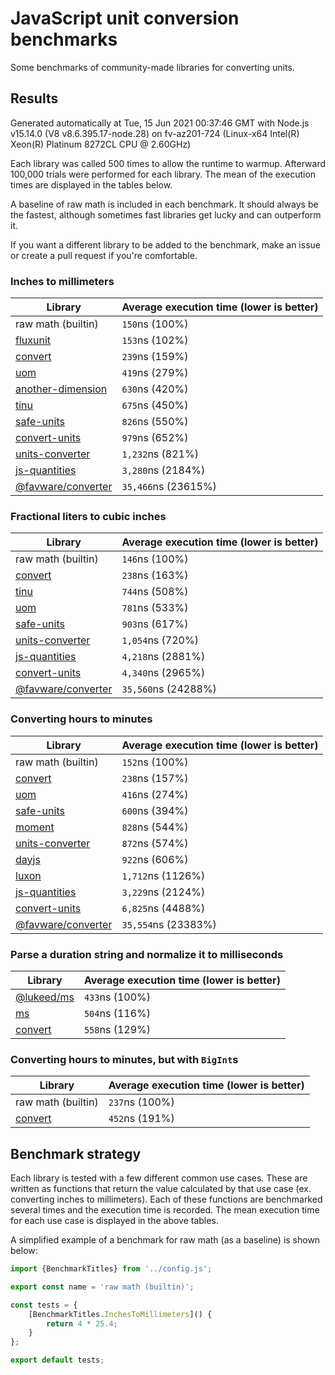 # JavaScript unit conversion benchmarks

Some benchmarks of community-made libraries for converting units.

## Results

<!-- beginblock(results) -->

Generated automatically at Tue, 15 Jun 2021 00:37:46 GMT with Node.js v15.14.0 (V8 v8.6.395.17-node.28) on fv-az201-724 (Linux-x64 Intel(R) Xeon(R) Platinum 8272CL CPU @ 2.60GHz)

Each library was called 500 times to allow the runtime to warmup.
Afterward 100,000 trials were performed for each library.
The mean of the execution times are displayed in the tables below.

A baseline of raw math is included in each benchmark.
It should always be the fastest, although sometimes fast libraries get lucky and can outperform it.

If you want a different library to be added to the benchmark, make an issue or create a pull request if you're comfortable.

### Inches to millimeters

| Library                                                            | Average execution time (lower is better) |
| ------------------------------------------------------------------ | ---------------------------------------- |
| raw math (builtin)                                                 | `150`ns (100%)                           |
| [fluxunit](https://npmjs.com/package/fluxunit)                     | `153`ns (102%)                           |
| [convert](https://npmjs.com/package/convert)                       | `239`ns (159%)                           |
| [uom](https://npmjs.com/package/uom)                               | `419`ns (279%)                           |
| [another-dimension](https://npmjs.com/package/another-dimension)   | `630`ns (420%)                           |
| [tinu](https://npmjs.com/package/tinu)                             | `675`ns (450%)                           |
| [safe-units](https://npmjs.com/package/safe-units)                 | `826`ns (550%)                           |
| [convert-units](https://npmjs.com/package/convert-units)           | `979`ns (652%)                           |
| [units-converter](https://npmjs.com/package/units-converter)       | `1,232`ns (821%)                         |
| [js-quantities](https://npmjs.com/package/js-quantities)           | `3,280`ns (2184%)                        |
| [@favware/converter](https://npmjs.com/package/@favware/converter) | `35,466`ns (23615%)                      |

### Fractional liters to cubic inches

| Library                                                            | Average execution time (lower is better) |
| ------------------------------------------------------------------ | ---------------------------------------- |
| raw math (builtin)                                                 | `146`ns (100%)                           |
| [convert](https://npmjs.com/package/convert)                       | `238`ns (163%)                           |
| [tinu](https://npmjs.com/package/tinu)                             | `744`ns (508%)                           |
| [uom](https://npmjs.com/package/uom)                               | `781`ns (533%)                           |
| [safe-units](https://npmjs.com/package/safe-units)                 | `903`ns (617%)                           |
| [units-converter](https://npmjs.com/package/units-converter)       | `1,054`ns (720%)                         |
| [js-quantities](https://npmjs.com/package/js-quantities)           | `4,218`ns (2881%)                        |
| [convert-units](https://npmjs.com/package/convert-units)           | `4,340`ns (2965%)                        |
| [@favware/converter](https://npmjs.com/package/@favware/converter) | `35,560`ns (24288%)                      |

### Converting hours to minutes

| Library                                                            | Average execution time (lower is better) |
| ------------------------------------------------------------------ | ---------------------------------------- |
| raw math (builtin)                                                 | `152`ns (100%)                           |
| [convert](https://npmjs.com/package/convert)                       | `238`ns (157%)                           |
| [uom](https://npmjs.com/package/uom)                               | `416`ns (274%)                           |
| [safe-units](https://npmjs.com/package/safe-units)                 | `600`ns (394%)                           |
| [moment](https://npmjs.com/package/moment)                         | `828`ns (544%)                           |
| [units-converter](https://npmjs.com/package/units-converter)       | `872`ns (574%)                           |
| [dayjs](https://npmjs.com/package/dayjs)                           | `922`ns (606%)                           |
| [luxon](https://npmjs.com/package/luxon)                           | `1,712`ns (1126%)                        |
| [js-quantities](https://npmjs.com/package/js-quantities)           | `3,229`ns (2124%)                        |
| [convert-units](https://npmjs.com/package/convert-units)           | `6,825`ns (4488%)                        |
| [@favware/converter](https://npmjs.com/package/@favware/converter) | `35,554`ns (23383%)                      |

### Parse a duration string and normalize it to milliseconds

| Library                                            | Average execution time (lower is better) |
| -------------------------------------------------- | ---------------------------------------- |
| [@lukeed/ms](https://npmjs.com/package/@lukeed/ms) | `433`ns (100%)                           |
| [ms](https://npmjs.com/package/ms)                 | `504`ns (116%)                           |
| [convert](https://npmjs.com/package/convert)       | `558`ns (129%)                           |

### Converting hours to minutes, but with `BigInt`s

| Library                                      | Average execution time (lower is better) |
| -------------------------------------------- | ---------------------------------------- |
| raw math (builtin)                           | `237`ns (100%)                           |
| [convert](https://npmjs.com/package/convert) | `452`ns (191%)                           |

<!-- endblock(results) -->

## Benchmark strategy

Each library is tested with a few different common use cases.
These are written as functions that return the value calculated by that use case (ex. converting inches to millimeters).
Each of these functions are benchmarked several times and the execution time is recorded.
The mean execution time for each use case is displayed in the above tables.

A simplified example of a benchmark for raw math (as a baseline) is shown below:

```js
import {BenchmarkTitles} from '../config.js';

export const name = 'raw math (builtin)';

const tests = {
	[BenchmarkTitles.InchesToMillimeters]() {
		return 4 * 25.4;
	}
};

export default tests;
```
